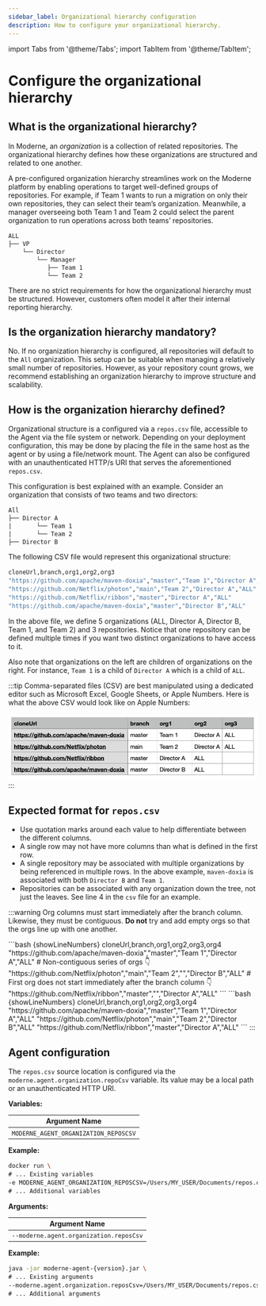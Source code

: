 ```yaml
---
sidebar_label: Organizational hierarchy configuration
description: How to configure your organizational hierarchy.
---
```


import Tabs from '@theme/Tabs';
import TabItem from '@theme/TabItem';


# Configure the organizational hierarchy

## What is the organizational hierarchy?

In Moderne, an _organization_ is a collection of related repositories. The organizational hierarchy defines how these organizations are structured and related to one another.

A pre-configured organization hierarchy streamlines work on the Moderne platform by enabling operations to target well-defined groups of repositories. For example, if Team 1 wants to run a migration on only their own repositories, they can select their team’s organization. Meanwhile, a manager overseeing both Team 1 and Team 2 could select the parent organization to run operations across both teams’ repositories.

```
ALL
├── VP
    └── Director
        └── Manager
           ├── Team 1
           └── Team 2
```


There are no strict requirements for how the organizational hierarchy must be structured. However, customers often model it after their internal reporting hierarchy.

## Is the organization hierarchy mandatory?

No. If no organization hierarchy is configured, all repositories will default to the `All` organization. This setup can be suitable when managing a relatively small number of repositories. However, as your repository count grows, we recommend establishing an organization hierarchy to improve structure and scalability.

## How is the organization hierarchy defined?

Organizational structure is a configured via a `repos.csv` file, accessible to the Agent via the file system or network. Depending on your deployment configuration, this may be done by placing the file in the same host as the agent or by using a file/network mount. The Agent can also be configured with an unauthenticated HTTP/s URI that serves the aforementioned `repos.csv`.

This configuration is best explained with an example. Consider an organization that consists of two teams and two directors:  

```
All
├── Director A
|       └── Team 1
|       └── Team 2
├── Director B

```

The following CSV file would represent this organizational structure:

```bash showLineNumbers
cloneUrl,branch,org1,org2,org3
"https://github.com/apache/maven-doxia","master","Team 1","Director A","ALL"
"https://github.com/Netflix/photon","main","Team 2","Director A","ALL"
"https://github.com/Netflix/ribbon","master","Director A","ALL"
"https://github.com/apache/maven-doxia","master","Director B","ALL"
```

In the above file, we define 5 organizations (ALL, Director A, Director B, Team 1, and Team 2) and 3 repositories. Notice that one repository can be defined multiple times if you want two distinct organizations to have access to it. 

Also note that organizations on the left are children of organizations on the right. For instance, `Team 1` is a child of `Director A` which is a child of `ALL`.

:::tip
Comma-separated files (CSV) are best manipulated using a dedicated editor such as Microsoft Excel, Google Sheets, or Apple Numbers. Here is what the above CSV would look like on Apple Numbers:

![](../assets/numbers-csv-screenshot.png)
:::
    
## Expected format for `repos.csv` 

- Use quotation marks around each value to help differentiate between the different columns.
- A single row may not have more columns than what is defined in the first row.
- A single repository may be associated with multiple organizations by being referenced in multiple rows. In the above example, `maven-doxia` is associated with both `Director B` and `Team 1`.
- Repositories can be associated with any organization down the tree, not just the leaves. See line 4 in the `csv` file for an example.


:::warning
Org columns must start immediately after the branch column. Likewise, they must be contiguous. **Do not** try and add empty orgs so that the orgs line up with one another.

<Tabs>
<TabItem value="not-this" label="Don't do this">
```bash {showLineNumbers}
cloneUrl,branch,org1,org2,org3,org4
"https://github.com/apache/maven-doxia","master","Team 1","Director A","ALL"
# Non-contiguous series of orgs 👇 
"https://github.com/Netflix/photon","main","Team 2","","Director B","ALL"
# First org does not start immediately after the branch column 👇 
"https://github.com/Netflix/ribbon","master","","Director A","ALL"
```
</TabItem>

<TabItem value="do-this" label="Do this">
```bash {showLineNumbers}
cloneUrl,branch,org1,org2,org3,org4
"https://github.com/apache/maven-doxia","master","Team 1","Director A","ALL"
"https://github.com/Netflix/photon","main","Team 2","Director B","ALL"
"https://github.com/Netflix/ribbon","master","Director A","ALL"
```
</TabItem>
</Tabs>
:::

## Agent configuration

The `repos.csv` source location is configured via the `moderne.agent.organization.repoCsv` variable. Its value may be a local path or an unauthenticated HTTP URI. 

<Tabs groupId="agent-type">
<TabItem value="oci-container" label="OCI Container">

**Variables:**

| Argument Name                          |
|----------------------------------------|
| `MODERNE_AGENT_ORGANIZATION_REPOSCSV`  |

**Example:**

```bash
docker run \
# ... Existing variables
-e MODERNE_AGENT_ORGANIZATION_REPOSCSV=/Users/MY_USER/Documents/repos.csv \
# ... Additional variables
```

</TabItem>

<TabItem value="executable-jar" label="Executable JAR">

**Arguments:**

| Argument Name                            |
|------------------------------------------|
| `--moderne.agent.organization.reposCsv`  |

**Example:**

```bash
java -jar moderne-agent-{version}.jar \
# ... Existing arguments
--moderne.agent.organization.reposCsv=/Users/MY_USER/Documents/repos.csv \
# ... Additional arguments
```




</TabItem>
</Tabs>

